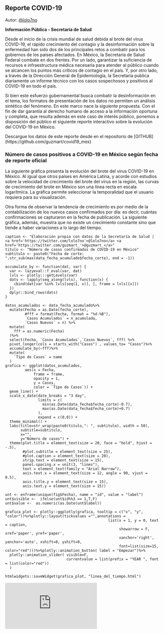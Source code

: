 ## Reporte COVID-19

Autor: [@lolo7no](https://twitter.com/lolo7no)

<b>Información Pública - Secretaría de Salud</b>
<p>
Desde el inicio de la crisis mundial de salud debida al brote del virus COVID-19, el rápido crecimiento del contagio y la desinformación sobre la enfermedad han sido dos de los principales retos a combatir para los gobiernos de los países afectados. En México, la Secretaría de Salud Federal combate en dos frentes. Por un lado, garantizar la suficiencia de recursos e infraestructura médica necesaria para atender al público cuando se alcancen los puntos más críticos de contagio en el país. Y, por otro lado, a través de la Dirección General de Epidemiología, la Secretaría publica diariamente un informe técnico con los casos sospechosos y positivos al COVID-19 en todo el país. 

Si bien este esfuerzo gubernamental busca combatir la desinformación en el tema, los formatos de presentación de los datos no permiten un análisis sintético del fenómeno. En este marco nace la siguiente propuesta. Con el fin de dar garantía al derecho humano de acceso a la información oportuna y completa, que resulta además en este caso de interés público, ponemos a disposición del público el siguiente reporte interactivo sobre la evolución del COVID-19 en México.

<p>
Descargue los datos de este reporte desde en el repositorio de [GITHUB](https://github.com/guzmart/covid19_mex)
<p>

### Número de casos positivos a COVID-19 en México según fecha de reporte oficial

La siguiente gráfica presenta la evolución del brote del virus COVID-19 en México. Al igual que otros países en América Latina, y acorde con estudios sobre la velocidad de crecimiento del brote del virus en la región, las curvas de crecimiento del brote en México son una línea recta en escala logarítmica. La gráfica permite seleccionar la temporalidad que el usuario requiera para su visualización.
<p>
Otra forma de observar la tendencia de crecimiento es por medio de la contabilización de los nuevos casos confirmados por día: es decir, cuántas confirmaciones se capturaron en la fecha de publicación. La siguiente gráfica, además, muestra que no existe un crecimiento constante sino que tiende a haber variaciones a lo largo del tiempo.

``` {r}
caption <- "Elaboración propia con datos de la Secretaría de Salud | <a href='https://twitter.com/lolo7no'>@lolo7no</a> <a href='https://twitter.com/guzmart_'>@guzmart_</a>"
titulo <- "Número de casos confirmados de COVID-19 en México"
subtitulo <- paste0("Fecha de corte: ",str_sub(max(data_fecha_acumulado$fecha_corte), end = -1))

accumulate_by <- function(dat, var) {
  var <- lazyeval::f_eval(var, dat)
  lvls <- plotly:::getLevels(var)
  dats <- lapply(seq_along(lvls), function(x) {
    cbind(dat[var %in% lvls[seq(1, x)], ], frame = lvls[[x]])
  })
  dplyr::bind_rows(dats)
}

datos_acumulados <- data_fecha_acumulado%>%
  mutate(Fecha = as.Date(fecha_corte),
         #fff = format(Fecha, format = "%d-%B"),
         `Casos Acumulados` = n_acumulada,
         `Casos Nuevos` = n) %>%
  mutate(
    fff = as.numeric(Fecha)
  )%>%
  select(Fecha, `Casos Acumulados`,`Casos Nuevos`, fff) %>%
  pivot_longer(cols = starts_with("Casos") , values_to= "Casos")%>%
  accumulate_by(~fff)%>%
  mutate(
    `Tipo de Casos` = name
  )
grafica <- ggplot(datos_acumulados, 
         aes(x = Fecha,
             frame = frame, 
             opacity = 1,
             y = Casos,
             color = `Tipo de Casos`)) +
  geom_line() +
  scale_x_date(date_breaks = "3 day",
               limits = c(
                 min(as.Date(data_fecha$fecha_corte)-0.7),
                 max(as.Date(data_fecha$fecha_corte)+0.7)
               ),
               expand = c(0,0)) +
  theme_minimal() + 
  labs(title=str_wrap(paste0(titulo,": ", subtitulo), width = 50),
       subtitle=subtitulo,
       x="",
       y="Número de casos") +
  theme(plot.title = element_text(size = 20, face = "bold", hjust = -.5),
        #plot.subtitle = element_text(size = 25),
        #plot.caption = element_text(size = 20),
        strip.text = element_text(size = 15),
        panel.spacing.x = unit(3, "lines"),
        text = element_text(family = "Arial Narrow"),
        axis.text.x = element_text(size = 12, angle = 90, vjust = 0.5),
        axis.title.y = element_text(size = 15),
        axis.text.y = element_text(size = 15))

unt <- enframe(unique(fig$Fecha), name = "id", value = "label")
unt$visible <-  ifelse(unt$id%%3 == 1,T,F)
unt$value <-  as.numeric(as.Date(unt$label))

grafica_plot <- plotly::ggplotly(grafica, tooltip = c("x", "y", "color"))%>%plotly::layout(tickvalues ="",annotations = 
                                               list(x = 1, y = 0, text = caption, 
                                                    showarrow = F, xref='paper', yref='paper', 
                                                    xanchor='right', yanchor='auto', xshift=0, yshift=0,
                                                    font=list(size=15, color="red")))%>%plotly::animation_button( label = "Empezar")%>%
  plotly::animation_slider( visible=F, 
                            currentvalue = list(prefix = "YEAR ", font = list(color="red"))
  )

htmlwidgets::saveWidget(grafica_plot, "linea_del_tiempo.html")

```

![linea de tiempo](https://github.com/LorenzoLeon/covid19_mex_Reportes/blob/master/linea_del_tiempo.html)
